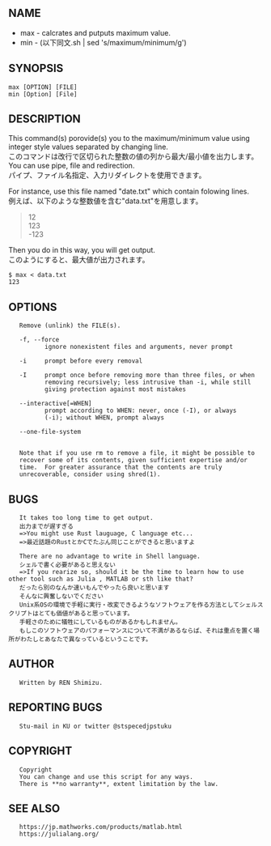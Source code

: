 ##  NAME

*   max - calcrates and putputs maximum value.  
*   min - (以下同文.sh | sed 's/maximum/minimum/g')  

##  SYNOPSIS

`max [OPTION] [FILE]`  
`min [Option] [File]`  

##  DESCRIPTION

This command(s) porovide(s) you to the maximum/minimum value using integer style values separated by changing line.  
このコマンドは改行で区切られた整数の値の列から最大/最小値を出力します。  
You can use pipe, file and redirection.  
パイプ、ファイル名指定、入力リダイレクトを使用できます。  

For instance, use this file named "date.txt" which contain folowing lines.  
例えば、以下のような整数値を含む"data.txt"を用意します。  

> 12  
> 123  
> -123  

Then you do in this way, you will get output.  
このようにすると、最大値が出力されます。  

`$ max < data.txt`  
`123`  

##  OPTIONS

       Remove (unlink) the FILE(s).  

       -f, --force
              ignore nonexistent files and arguments, never prompt

       -i     prompt before every removal

       -I     prompt once before removing more than three files, or when
              removing recursively; less intrusive than -i, while still
              giving protection against most mistakes

       --interactive[=WHEN]
              prompt according to WHEN: never, once (-I), or always
              (-i); without WHEN, prompt always

       --one-file-system


       Note that if you use rm to remove a file, it might be possible to
       recover some of its contents, given sufficient expertise and/or
       time.  For greater assurance that the contents are truly
       unrecoverable, consider using shred(1).

##  BUGS
	   It takes too long time to get output.  
	   出力までが遅すぎる  
	   =>You might use Rust lauguage, C language etc...  
	   =>最近話題のRustとかCでたぶん同じことができると思いますよ  

	   There are no advantage to write in Shell language.  
	   シェルで書く必要があると思えない  
	   =>If you rearize so, should it be the time to learn how to use other tool such as Julia , MATLAB or sth like that?  
	   だったら別のなんか速いもんでやったら良いと思います  
	   そんなに興奮しないでください  
	   Unix系OSの環境で手軽に実行・改変できるようなソフトウェアを作る方法としてシェルスクリプトはとても価値があると思っています。  
	   手軽さのために犠牲にしているものがあるかもしれません。  
	   もしこのソフトウェアのパフォーマンスについて不満があるならば、それは重点を置く場所がわたしとあなたで異なっているということです。  

##  AUTHOR

       Written by REN Shimizu.


##  REPORTING BUGS

       Stu-mail in KU or twitter @stspecedjpstuku

##  COPYRIGHT

       Copyright 
       You can change and use this script for any ways.
       There is **no warranty**, extent limitation by the law.

##  SEE ALSO

       https://jp.mathworks.com/products/matlab.html
       https://julialang.org/
